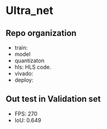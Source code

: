 # Ultra_net

## Repo organization
- train: 
- model 
- quantizaton
- hls: HLS code.
- vivado: 
- deploy:

## Out test in Validation set
- FPS: 270
- IoU: 0.649


